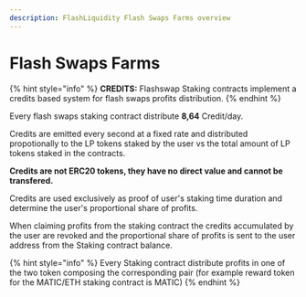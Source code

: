 ```yaml
---
description: FlashLiquidity Flash Swaps Farms overview
---
```


# Flash Swaps Farms



{% hint style="info" %}
**CREDITS:** Flashswap Staking contracts implement a credits based system for flash swaps profits distribution.
{% endhint %}

Every flash swaps staking contract distribute **8,64** Credit/day.

Credits are emitted every second at a fixed rate and distributed propotionally to the LP tokens staked by the user vs the total amount of LP tokens staked in the contracts.

**Credits are not ERC20 tokens, they have no direct value and cannot be transfered.**

Credits are used exclusively as proof of user's staking time duration and determine the user's proportional share of profits. &#x20;

When claiming profits from the staking contract the credits accumulated by the user are revoked and the proportional share of profits is sent to the user address from the Staking contract balance.&#x20;

{% hint style="info" %}
Every Staking contract distribute profits in one of the two token composing the corresponding pair (for example reward token for the MATIC/ETH staking contract is MATIC)&#x20;
{% endhint %}
